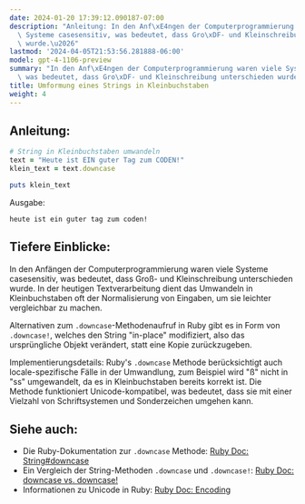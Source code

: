 ```yaml
---
date: 2024-01-20 17:39:12.090187-07:00
description: "Anleitung: In den Anf\xE4ngen der Computerprogrammierung waren viele\
  \ Systeme casesensitiv, was bedeutet, dass Gro\xDF- und Kleinschreibung unterschieden\
  \ wurde.\u2026"
lastmod: '2024-04-05T21:53:56.281888-06:00'
model: gpt-4-1106-preview
summary: "In den Anf\xE4ngen der Computerprogrammierung waren viele Systeme casesensitiv,\
  \ was bedeutet, dass Gro\xDF- und Kleinschreibung unterschieden wurde."
title: Umformung eines Strings in Kleinbuchstaben
weight: 4
---
```


## Anleitung:
```ruby
# String in Kleinbuchstaben umwandeln
text = "Heute ist EIN guter Tag zum CODEN!"
klein_text = text.downcase

puts klein_text
```

Ausgabe:

```
heute ist ein guter tag zum coden!
```

## Tiefere Einblicke:
In den Anfängen der Computerprogrammierung waren viele Systeme casesensitiv, was bedeutet, dass Groß- und Kleinschreibung unterschieden wurde. In der heutigen Textverarbeitung dient das Umwandeln in Kleinbuchstaben oft der Normalisierung von Eingaben, um sie leichter vergleichbar zu machen.

Alternativen zum `.downcase`-Methodenaufruf in Ruby gibt es in Form von `.downcase!`, welches den String "in-place" modifiziert, also das ursprüngliche Objekt verändert, statt eine Kopie zurückzugeben.

Implementierungsdetails: Ruby's `.downcase` Methode berücksichtigt auch locale-spezifische Fälle in der Umwandlung, zum Beispiel wird "ß" nicht in "ss" umgewandelt, da es in Kleinbuchstaben bereits korrekt ist. Die Methode funktioniert Unicode-kompatibel, was bedeutet, dass sie mit einer Vielzahl von Schriftsystemen und Sonderzeichen umgehen kann.

## Siehe auch:
- Die Ruby-Dokumentation zur `.downcase` Methode: [Ruby Doc: String#downcase](https://ruby-doc.org/core/String.html#method-i-downcase)
- Ein Vergleich der String-Methoden `.downcase` und `.downcase!`: [Ruby Doc: downcase vs. downcase!](https://ruby-doc.org/core/String.html#method-i-downcase-21)
- Informationen zu Unicode in Ruby: [Ruby Doc: Encoding](https://ruby-doc.org/core/Encoding.html)
